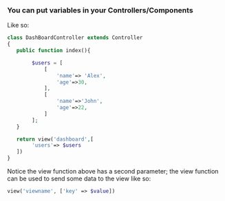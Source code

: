 ### You can put variables in your Controllers/Components

Like so:

```php
class DashBoardController extends Controller
{
   public function index(){

        $users = [
            [
                'name'=> 'Alex',
                'age'=>30,
            ],
            [
                'name'=>'John',
                'age'=>22,
            ]
        ];
   }

   return view('dashboard',[
        'users'=> $users
   ])
}
```

Notice the view function above has a second parameter; the view function can be used to send some data to the view like so:

```php
view('viewname', ['key' => $value])
```

